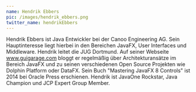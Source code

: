 ```yaml
---
name: Hendrik Ebbers
pic: /images/hendrik_ebbers.png
twitter_name: hendrikEbbers
---
```


Hendrik Ebbers ist Java Entwickler bei der Canoo Engineering AG. Sein Hauptinteresse liegt hierbei in den Bereichen
JavaFX, User Interfaces und Middleware. Hendrik leitet die JUG Dortmund. Auf seiner Webseite www.guigarage.com bloggt er
regelmäßig über Architekturansätze im Bereich JavaFX und zu seinen verschiedenen Open Source Projekten wie Dolphin
Platform oder DataFX. Sein Buch "Mastering JavaFX 8 Controls" ist 2014 bei Oracle Press erschienen. Hendrik ist JavaOne
Rockstar, Java Champion und JCP Expert Group Member.
